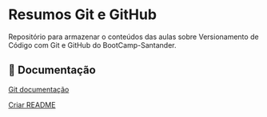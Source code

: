 
# Resumos Git e GitHub

Repositório para armazenar o conteúdos das aulas sobre Versionamento de Código com Git e GitHub do BootCamp-Santander.

## 📃 Documentação
[Git documentação](https://comandosgit.github.io/)

[Criar README](https://readme.so/pt/editor)
